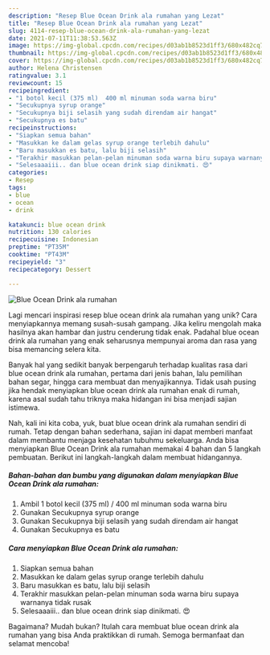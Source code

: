 ```yaml
---
description: "Resep Blue Ocean Drink ala rumahan yang Lezat"
title: "Resep Blue Ocean Drink ala rumahan yang Lezat"
slug: 4114-resep-blue-ocean-drink-ala-rumahan-yang-lezat
date: 2021-07-11T11:38:53.563Z
image: https://img-global.cpcdn.com/recipes/d03ab1b8523d1ff3/680x482cq70/blue-ocean-drink-ala-rumahan-foto-resep-utama.jpg
thumbnail: https://img-global.cpcdn.com/recipes/d03ab1b8523d1ff3/680x482cq70/blue-ocean-drink-ala-rumahan-foto-resep-utama.jpg
cover: https://img-global.cpcdn.com/recipes/d03ab1b8523d1ff3/680x482cq70/blue-ocean-drink-ala-rumahan-foto-resep-utama.jpg
author: Helena Christensen
ratingvalue: 3.1
reviewcount: 15
recipeingredient:
- "1 botol kecil (375 ml)  400 ml minuman soda warna biru"
- "Secukupnya syrup orange"
- "Secukupnya biji selasih yang sudah direndam air hangat"
- "Secukupnya es batu"
recipeinstructions:
- "Siapkan semua bahan"
- "Masukkan ke dalam gelas syrup orange terlebih dahulu"
- "Baru masukkan es batu, lalu biji selasih"
- "Terakhir masukkan pelan-pelan minuman soda warna biru supaya warnanya tidak rusak"
- "Selesaaaiii.. dan blue ocean drink siap dinikmati. 😍"
categories:
- Resep
tags:
- blue
- ocean
- drink

katakunci: blue ocean drink 
nutrition: 130 calories
recipecuisine: Indonesian
preptime: "PT35M"
cooktime: "PT43M"
recipeyield: "3"
recipecategory: Dessert

---
```



![Blue Ocean Drink ala rumahan](https://img-global.cpcdn.com/recipes/d03ab1b8523d1ff3/680x482cq70/blue-ocean-drink-ala-rumahan-foto-resep-utama.jpg)

Lagi mencari inspirasi resep blue ocean drink ala rumahan yang unik? Cara menyiapkannya memang susah-susah gampang. Jika keliru mengolah maka hasilnya akan hambar dan justru cenderung tidak enak. Padahal blue ocean drink ala rumahan yang enak seharusnya mempunyai aroma dan rasa yang bisa memancing selera kita.

Banyak hal yang sedikit banyak berpengaruh terhadap kualitas rasa dari blue ocean drink ala rumahan, pertama dari jenis bahan, lalu pemilihan bahan segar, hingga cara membuat dan menyajikannya. Tidak usah pusing jika hendak menyiapkan blue ocean drink ala rumahan enak di rumah, karena asal sudah tahu triknya maka hidangan ini bisa menjadi sajian istimewa.




Nah, kali ini kita coba, yuk, buat blue ocean drink ala rumahan sendiri di rumah. Tetap dengan bahan sederhana, sajian ini dapat memberi manfaat dalam membantu menjaga kesehatan tubuhmu sekeluarga. Anda bisa menyiapkan Blue Ocean Drink ala rumahan memakai 4 bahan dan 5 langkah pembuatan. Berikut ini langkah-langkah dalam membuat hidangannya.

<!--inarticleads1-->

##### Bahan-bahan dan bumbu yang digunakan dalam menyiapkan Blue Ocean Drink ala rumahan:

1. Ambil 1 botol kecil (375 ml) / 400 ml minuman soda warna biru
1. Gunakan Secukupnya syrup orange
1. Gunakan Secukupnya biji selasih yang sudah direndam air hangat
1. Gunakan Secukupnya es batu




<!--inarticleads2-->

##### Cara menyiapkan Blue Ocean Drink ala rumahan:

1. Siapkan semua bahan
1. Masukkan ke dalam gelas syrup orange terlebih dahulu
1. Baru masukkan es batu, lalu biji selasih
1. Terakhir masukkan pelan-pelan minuman soda warna biru supaya warnanya tidak rusak
1. Selesaaaiii.. dan blue ocean drink siap dinikmati. 😍




Bagaimana? Mudah bukan? Itulah cara membuat blue ocean drink ala rumahan yang bisa Anda praktikkan di rumah. Semoga bermanfaat dan selamat mencoba!

